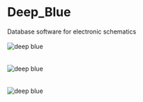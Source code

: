 # Deep_Blue
Database software for electronic schematics
<br /><br />
<img src="http://binaryalchemist.pl/wp-content/uploads/2017/08/deep-blue.png" alt="deep blue"/><br /><br /><br />
<img src="http://binaryalchemist.pl/wp-content/uploads/2017/08/deep-blue2.png" alt="deep blue"/><br /><br /><br />
<img src="http://binaryalchemist.pl/wp-content/uploads/2017/08/deep-blue3.png" alt="deep blue"/>
